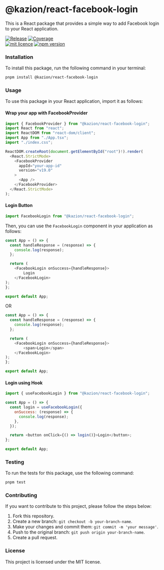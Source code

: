 # @kazion/react-facebook-login

This is a React package that provides a simple way to add Facebook login to your React application.

[![Release](https://github.com/patrickkabwe/react-facebook-login/actions/workflows/release.yml/badge.svg)](https://github.com/patrickkabwe/react-facebook-login/actions/workflows/release.yml)
[![Coverage](https://github.com/patrickkabwe/react-facebook-login/actions/workflows/test.yml/badge.svg)](https://github.com/patrickkabwe/react-facebook-login/actions/workflows/test.yml)
<br>
[![mit licence](https://img.shields.io/dub/l/vibe-d.svg?style=for-the-badge)](https://github.com/patrickkabwe/react-facebook-login/blob/main/LICENSE)
[![npm version](https://img.shields.io/npm/v/@kazion/react-facebook-login?style=for-the-badge)](https://www.npmjs.com/package/@kazion/react-facebook-login)

### Installation

To install this package, run the following command in your terminal:

```bash
pnpm install @kazion/react-facebook-login
```

### Usage

To use this package in your React application, import it as follows:

#### Wrap your app with FacebookProvider

```javascript
import { FacebookProvider } from "@kazion/react-facebook-login";
import React from "react";
import ReactDOM from "react-dom/client";
import App from "./App.tsx";
import "./index.css";

ReactDOM.createRoot(document.getElementById("root")!).render(
  <React.StrictMode>
    <FacebookProvider
      appId="your-app-id"
      version="v19.0"
    >
      <App />
    </FacebookProvider>
  </React.StrictMode>
);

```

#### Login Button

```javascript
import FacebookLogin from "@kazion/react-facebook-login";
```

Then, you can use the `FacebookLogin` component in your application as follows:

```javascript
const App = () => {
  const handleResponse = (response) => {
    console.log(response);
  };

  return (
    <FacebookLogin onSuccess={handleResponse}>
        Login
    </FacebookLogin>
);
};

export default App;
```
OR

```javascript
const App = () => {
  const handleResponse = (response) => {
    console.log(response);
  };

  return (
    <FacebookLogin onSuccess={handleResponse}>
        <span>Login</span>
    </FacebookLogin>
);
};

export default App;
```

#### Login using Hook

```javascript
import { useFacebookLogin } from "@kazion/react-facebook-login";

const App = () => {
  const login = useFacebookLogin({
    onSuccess: (response) => {
      console.log(response);
    },
  });

  return <button onClick={() => login()}>Login</button>;
};

export default App;
```

### Testing

To run the tests for this package, use the following command:

```bash
pnpm test
```

### Contributing

If you want to contribute to this project, please follow the steps below:

1. Fork this repository.
2. Create a new branch: `git checkout -b your-branch-name`.
3. Make your changes and commit them: `git commit -m 'your message'`.
4. Push to the original branch: `git push origin your-branch-name`.
5. Create a pull request.

### License

This project is licensed under the MIT license.
